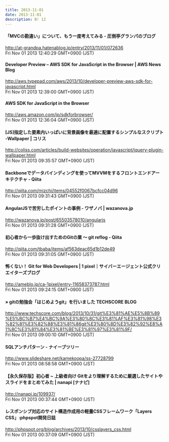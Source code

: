 ```yaml
---
title: 2013-11-01
date: 2013-11-01
description: B! 12
---
```


#### 「MVCの勘違い」について、もう一度考えてみる - 圧倒亭グランパのブログ
http://at-grandpa.hatenablog.jp/entry/2013/11/01/072636<br>
Fri Nov 01 2013 12:40:29 GMT+0900 (JST)<br>


#### Developer Preview – AWS SDK for JavaScript in the Browser | AWS News Blog
http://aws.typepad.com/aws/2013/10/developer-preview-aws-sdk-for-javascript.html<br>
Fri Nov 01 2013 12:39:00 GMT+0900 (JST)<br>


#### AWS SDK for JavaScript in the Browser
http://aws.amazon.com/jp/sdkforbrowser/<br>
Fri Nov 01 2013 12:36:04 GMT+0900 (JST)<br>


####   [JS]指定した要素内いっぱいに背景画像を最適に配置するシンプルなスクリプト -Wallpaper | コリス
http://coliss.com/articles/build-websites/operation/javascript/jquery-plugin-wallpaper.html<br>
Fri Nov 01 2013 09:35:57 GMT+0900 (JST)<br>


#### Backboneでデータバインディングを使ってMVVMをするフロントエンドアーキテクチャ - Qiita
http://qiita.com/mizchi/items/04552f0067bcfcc04d96<br>
Fri Nov 01 2013 09:31:43 GMT+0900 (JST)<br>


#### AngularJSで苦労したポイントの事例 - ワザノバ | wazanova.jp
http://wazanova.jp/post/65503578010/angularjs<br>
Fri Nov 01 2013 09:31:28 GMT+0900 (JST)<br>


#### 初心者から一歩抜け出すためのGitの業 〜 git reflog - Qiita
http://qiita.com/tbaba/items/af563deac65d1b12de49<br>
Fri Nov 01 2013 09:31:05 GMT+0900 (JST)<br>


#### 怖くない！ Git for Web Developers | 1 pixel｜サイバーエージェント公式クリエイターズブログ
http://ameblo.jp/ca-1pixel/entry-11658373787.html<br>
Fri Nov 01 2013 09:24:15 GMT+0900 (JST)<br>


####  » gitの勉強会「はじめようgit」を行いました TECHSCORE BLOG
http://www.techscore.com/blog/2013/10/31/git%E3%81%AE%E5%8B%89%E5%BC%B7%E4%BC%9A%E3%80%8C%E3%81%AF%E3%81%98%E3%82%81%E3%82%88%E3%81%86git%E3%80%8D%E3%82%92%E8%A1%8C%E3%81%84%E3%81%BE%E3%81%97%E3%81%9F/<br>
Fri Nov 01 2013 09:00:10 GMT+0900 (JST)<br>


#### SQLアンチパターン - ナイーブツリー
http://www.slideshare.net/kamekoopa/ss-27728799<br>
Fri Nov 01 2013 08:58:58 GMT+0900 (JST)<br>


#### 【永久保存版】初心者 ~ 上級者向け Gitをより理解するために厳選したサイトやスライドをまとめてみた | nanapi [ナナピ]
http://nanapi.jp/109937/<br>
Fri Nov 01 2013 00:37:44 GMT+0900 (JST)<br>


#### レスポンシブ対応のサイト構造作成用の軽量CSSフレームワーク「Layers CSS」:phpspot開発日誌
http://phpspot.org/blog/archives/2013/10/csslayers_css.html<br>
Fri Nov 01 2013 00:37:09 GMT+0900 (JST)<br>


